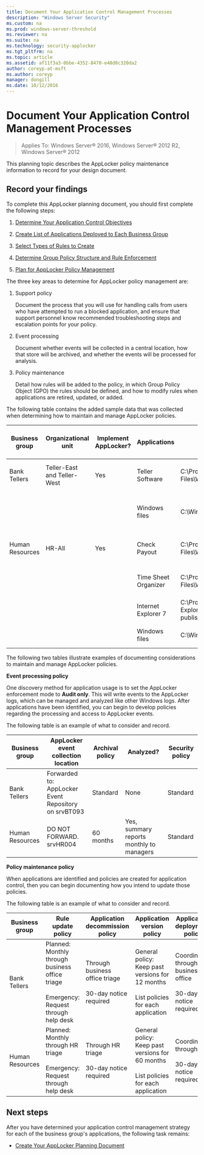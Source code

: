 ```yaml
---
title: Document Your Application Control Management Processes
description: "Windows Server Security"
ms.custom: na
ms.prod: windows-server-threshold
ms.reviewer: na
ms.suite: na
ms.technology: security-applocker
ms.tgt_pltfrm: na
ms.topic: article
ms.assetid: af11f3a3-0bbe-4352-8470-e48d0c320da2
author: coreyp-at-msft
ms.author: coreyp
manager: dongill
ms.date: 10/12/2016
---
```

# Document Your Application Control Management Processes

>Applies To: Windows Server&reg; 2016, Windows Server&reg; 2012 R2, Windows Server&reg; 2012

This planning topic describes the AppLocker policy maintenance information to record for your design document.

## Record your findings
To complete this AppLocker planning document, you should first complete the following steps:

1.  [Determine Your Application Control Objectives](Determine-Your-Application-Control-Objectives.md)

2.  [Create List of Applications Deployed to Each Business Group](Create-List-of-Applications-Deployed-to-Each-Business-Group.md)

3.  [Select Types of Rules to Create](Select-Types-of-Rules-to-Create.md)

4.  [Determine Group Policy Structure and Rule Enforcement](Determine-Group-Policy-Structure-and-Rule-Enforcement.md)

5.  [Plan for AppLocker Policy Management](Plan-for-AppLocker-Policy-Management.md)

The three key areas to determine for AppLocker policy management are:

1.  Support policy

    Document the process that you will use for handling calls from users who have attempted to run a blocked application, and ensure that support personnel know recommended troubleshooting steps and escalation points for your policy.

2.  Event processing

    Document whether events will be collected in a central location, how that store will be archived, and whether the events will be processed for analysis.

3.  Policy maintenance

    Detail how rules will be added to the policy, in which Group Policy Object (GPO) the rules should be defined, and how to modify rules when applications are retired, updated, or added.

The following table contains the added sample data that was collected when determining how to maintain and manage AppLocker policies.

|Business group|Organizational unit|Implement AppLocker?|Applications|Installation path|Use default rule or define new rule condition|Allow or deny|GPO name|Support policy|
|---------|------------|------------|--------|-----------|-------------------------|---------|------|---------|
|Bank Tellers|Teller-East and Teller-West|Yes|Teller Software|C:\Program Files\Woodgrove\Teller.exe|File is signed; create a publisher condition|Allow|Tellers-AppLockerTellerRules|Web help|
||||Windows files|C:\Windows|Create a path exception to the default rule to exclude \Windows\Temp|Allow||Help desk|
|Human Resources|HR-All|Yes|Check Payout|C:\Program Files\Woodgrove\HR\Checkcut.exe|File is signed; create a publisher condition|Allow|HR-AppLockerHRRules|Web help|
||||Time Sheet Organizer|C:\Program Files\Woodgrove\HR\Timesheet.exe|File is not signed; create a file hash condition|Allow||Web help|
||||Internet Explorer 7|C:\Program Files\Internet Explorer\|File is signed; create a publisher condition|Deny||Web help|
||||Windows files|C:\Windows|Use the default rule for the Windows path|Allow||Help desk|

The following two tables illustrate examples of documenting considerations to maintain and manage AppLocker policies.

**Event processing policy**

One discovery method for application usage is to set the AppLocker enforcement mode to **Audit only**. This will write events to the AppLocker logs, which can be managed and analyzed like other Windows logs. After applications have been identified, you can begin to develop policies regarding the processing and access to AppLocker events.

The following table is an example of what to consider and record.

|Business group|AppLocker event collection location|Archival policy|Analyzed?|Security policy|
|---------|--------------------|----------|-------|----------|
|Bank Tellers|Forwarded to: AppLocker Event Repository on srvBT093|Standard|None|Standard|
|Human Resources|DO NOT FORWARD. srvHR004|60 months|Yes, summary reports monthly to managers|Standard|

**Policy maintenance policy**

When applications are identified and policies are created for application control, then you can begin documenting how you intend to update those policies.

The following table is an example of what to consider and record.

|Business group|Rule update policy|Application decommission policy|Application version policy|Application deployment policy|
|---------|-----------|------------------|---------------|-----------------|
|Bank Tellers|Planned: Monthly through business office triage<br /><br />Emergency: Request through help desk|Through business office triage<br /><br />30-day notice required|General policy: Keep past versions for 12 months<br /><br />List policies for each application|Coordinated through business office<br /><br />30-day notice required|
|Human Resources|Planned: Monthly through HR triage<br /><br />Emergency: Request through help desk|Through HR triage<br /><br />30-day notice required|General policy: Keep past versions for 60 months<br /><br />List policies for each application|Coordinated through HR<br /><br />30-day notice required|

## Next steps
After you have determined your application control management strategy for each of the business group's applications, the following task remains:

-   [Create Your AppLocker Planning Document](Create-Your-AppLocker-Planning-Document.md)


